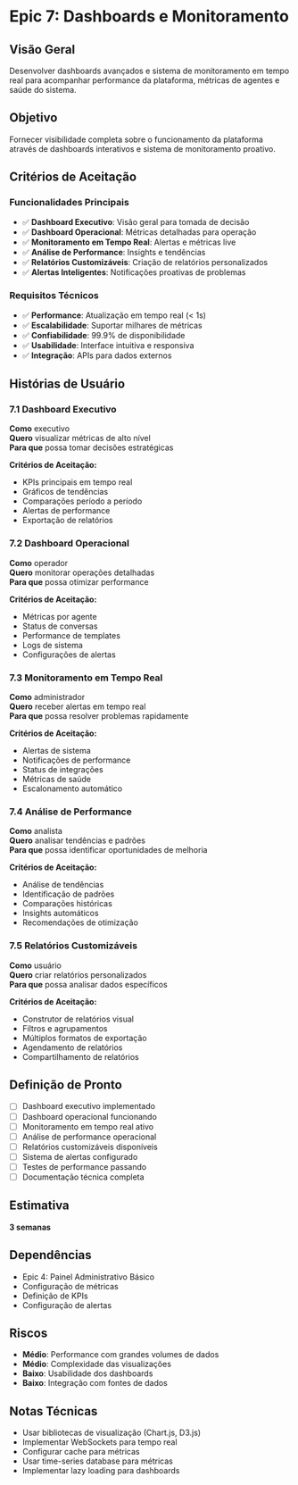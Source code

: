 # Epic 7: Dashboards e Monitoramento

## Visão Geral

Desenvolver dashboards avançados e sistema de monitoramento em tempo real para acompanhar performance da plataforma, métricas de agentes e saúde do sistema.

## Objetivo

Fornecer visibilidade completa sobre o funcionamento da plataforma através de dashboards interativos e sistema de monitoramento proativo.

## Critérios de Aceitação

### Funcionalidades Principais
- ✅ **Dashboard Executivo**: Visão geral para tomada de decisão
- ✅ **Dashboard Operacional**: Métricas detalhadas para operação
- ✅ **Monitoramento em Tempo Real**: Alertas e métricas live
- ✅ **Análise de Performance**: Insights e tendências
- ✅ **Relatórios Customizáveis**: Criação de relatórios personalizados
- ✅ **Alertas Inteligentes**: Notificações proativas de problemas

### Requisitos Técnicos
- ✅ **Performance**: Atualização em tempo real (< 1s)
- ✅ **Escalabilidade**: Suportar milhares de métricas
- ✅ **Confiabilidade**: 99.9% de disponibilidade
- ✅ **Usabilidade**: Interface intuitiva e responsiva
- ✅ **Integração**: APIs para dados externos

## Histórias de Usuário

### 7.1 Dashboard Executivo
**Como** executivo  
**Quero** visualizar métricas de alto nível  
**Para que** possa tomar decisões estratégicas

**Critérios de Aceitação:**
- KPIs principais em tempo real
- Gráficos de tendências
- Comparações período a período
- Alertas de performance
- Exportação de relatórios

### 7.2 Dashboard Operacional
**Como** operador  
**Quero** monitorar operações detalhadas  
**Para que** possa otimizar performance

**Critérios de Aceitação:**
- Métricas por agente
- Status de conversas
- Performance de templates
- Logs de sistema
- Configurações de alertas

### 7.3 Monitoramento em Tempo Real
**Como** administrador  
**Quero** receber alertas em tempo real  
**Para que** possa resolver problemas rapidamente

**Critérios de Aceitação:**
- Alertas de sistema
- Notificações de performance
- Status de integrações
- Métricas de saúde
- Escalonamento automático

### 7.4 Análise de Performance
**Como** analista  
**Quero** analisar tendências e padrões  
**Para que** possa identificar oportunidades de melhoria

**Critérios de Aceitação:**
- Análise de tendências
- Identificação de padrões
- Comparações históricas
- Insights automáticos
- Recomendações de otimização

### 7.5 Relatórios Customizáveis
**Como** usuário  
**Quero** criar relatórios personalizados  
**Para que** possa analisar dados específicos

**Critérios de Aceitação:**
- Construtor de relatórios visual
- Filtros e agrupamentos
- Múltiplos formatos de exportação
- Agendamento de relatórios
- Compartilhamento de relatórios

## Definição de Pronto

- [ ] Dashboard executivo implementado
- [ ] Dashboard operacional funcionando
- [ ] Monitoramento em tempo real ativo
- [ ] Análise de performance operacional
- [ ] Relatórios customizáveis disponíveis
- [ ] Sistema de alertas configurado
- [ ] Testes de performance passando
- [ ] Documentação técnica completa

## Estimativa

**3 semanas**

## Dependências

- Epic 4: Painel Administrativo Básico
- Configuração de métricas
- Definição de KPIs
- Configuração de alertas

## Riscos

- **Médio**: Performance com grandes volumes de dados
- **Médio**: Complexidade das visualizações
- **Baixo**: Usabilidade dos dashboards
- **Baixo**: Integração com fontes de dados

## Notas Técnicas

- Usar bibliotecas de visualização (Chart.js, D3.js)
- Implementar WebSockets para tempo real
- Configurar cache para métricas
- Usar time-series database para métricas
- Implementar lazy loading para dashboards

